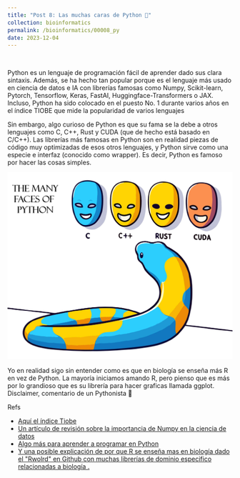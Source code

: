```yaml
---
title: "Post 8: Las muchas caras de Python 🐍"
collection: bioinformatics
permalink: /bioinformatics/00008_py
date: 2023-12-04
---
```


&nbsp;

Python es un lenguaje de programación fácil de aprender dado sus clara sintaxis. Además, se ha hecho tan popular porque es el lenguaje más usado en ciencia de datos e IA con librerías famosas como Numpy, Scikit-learn, Pytorch, Tensorflow, Keras, FastAI, Huggingface-Transformers o JAX. Incluso, Python ha sido colocado en el puesto No. 1 durante varios años en el índice TIOBE que mide la popularidad de varios lenguajes

Sin embargo, algo curioso de Python es que su fama se la debe a otros lenguajes como C, C++, Rust y CUDA (que de hecho está basado en C/C++). Las librerías más famosas en Python son en realidad piezas de código muy optimizadas de esos otros lenguajes, y Python sirve como una especie e interfaz (conocido como wrapper). Es decir, Python es famoso por hacer las cosas simples.

![img](/images/bioinformatics/00008_py.jpg)

Yo en realidad sigo sin entender como es que en biología se enseña más R en vez de Python. La mayoría iniciamos amando R, pero pienso que es más por lo grandioso que es su librería para hacer graficas llamada ggplot. Disclaimer, comentario de un Pythonista 😬

Refs
* [Aquí el índice Tiobe ](https://www.tiobe.com/tiobe-index/)
* [Un artículo de revisión sobre la importancia de Numpy en la ciencia de datos](https://www.nature.com/articles/s41586-020-2649-2)
* [Algo más para aprender a programar en Python](https://miangoar.github.io/bioinformatics/00004_py)
* [Y una posible explicación de por que R se enseña mas en biología dado el "Rwolrd" en Github con muchas librerías de dominio especifico relacionadas a biología .](https://miangoar.github.io/bioinformatics/00005_git)

